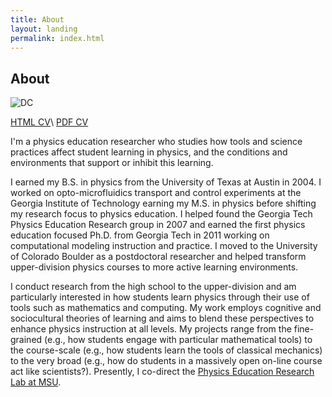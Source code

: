 ```yaml
---
title: About
layout: landing
permalink: index.html
---
```


## About

![DC](../img/dc.png)

[HTML CV](../cv/)\\
[PDF CV](../docs/MDC_CV.pdf)

I'm a physics education researcher who studies how tools and science
practices affect student learning in physics, and the conditions and
environments that support or inhibit this learning.

I earned my B.S. in physics from the University of Texas at Austin in
2004. I worked on opto-microfluidics transport and control experiments
at the Georgia Institute of Technology earning my M.S. in physics before
shifting my research focus to physics education. I helped found the
Georgia Tech Physics Education Research group in 2007 and earned the
first physics education focused Ph.D. from Georgia Tech in 2011 working
on computational modeling instruction and practice. I moved to the
University of Colorado Boulder as a postdoctoral researcher and helped
transform upper-division physics courses to more active learning
environments.

I conduct research from the high school to the upper-division and am
particularly interested in how students learn physics through their use
of tools such as mathematics and computing. My work employs cognitive
and sociocultural theories of learning and aims to blend these
perspectives to enhance physics instruction at all levels. My projects
range from the fine-grained (e.g., how students engage with particular
mathematical tools) to the course-scale (e.g., how students learn the
tools of classical mechanics) to the very broad (e.g., how do students
in a massively open on-line course act like scientists?). Presently, I
co-direct the [Physics Education Research Lab at
MSU](http://www.pa.msu.edu/research/physics-education-lab).
